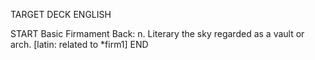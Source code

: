 TARGET DECK
ENGLISH

START
Basic
Firmament
Back: n. Literary the sky regarded as a vault or arch. [latin: related to *firm1]
END

